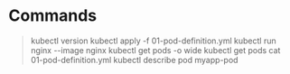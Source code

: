 # Commands
> kubectl version 
 > kubectl apply -f  01-pod-definition.yml
> kubectl run nginx --image nginx
> kubectl get pods -o wide
>  kubectl get pods
>  cat 01-pod-definition.yml
>  kubectl describe pod myapp-pod
